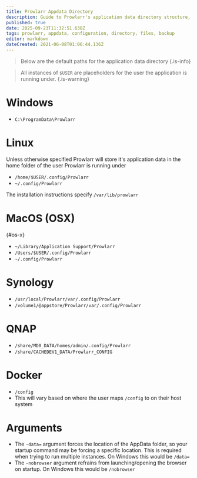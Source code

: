 ```yaml
---
title: Prowlarr Appdata Directory
description: Guide to Prowlarr's application data directory structure, configuration files, and backup recommendations
published: true
date: 2025-09-23T11:32:51.638Z
tags: prowlarr, appdata, configuration, directory, files, backup
editor: markdown
dateCreated: 2021-06-08T01:06:44.136Z
---
```


> Below are the default paths for the application data directory {.is-info}

> All instances of `$USER` are placeholders for the user the application is running under. {.is-warning}

# Windows

- `C:\ProgramData\Prowlarr`

# Linux

Unless otherwise specified Prowlarr will store it's application data in the home folder of the user Prowlarr is running under 

- `/home/$USER/.config/Prowlarr`
- `~/.config/Prowlarr`

The installation instructions specify `/var/lib/prowlarr`

# MacOS (OSX)

{#os-x}

- `~/Library/Application Support/Prowlarr`
- `/Users/$USER/.config/Prowlarr`
- `~/.config/Prowlarr`

# Synology

- `/usr/local/Prowlarr/var/.config/Prowlarr`
- `/volume1/@appstore/Prowlarr/var/.config/Prowlarr`

# QNAP

- `/share/MD0_DATA/homes/admin/.config/Prowlarr`
- `/share/CACHEDEV1_DATA/Prowlarr_CONFIG`

# Docker

- `/config`
- This will vary based on where the user maps `/config` to on their host system

# Arguments

- The `-data=` argument forces the location of the AppData folder, so your startup command may be forcing a specific location. This is required when trying to run multiple instances. On Windows this would be `/data=`
- The `-nobrowser` argument refrains from launching/opening the browser on startup. On Windows this would be `/nobrowser`
